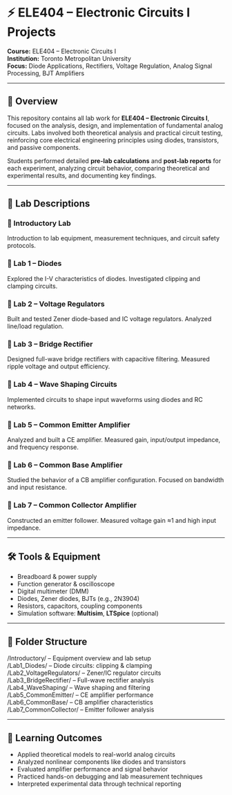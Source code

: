 # ⚡ ELE404 – Electronic Circuits I Projects  
**Course:** ELE404 – Electronic Circuits I  
**Institution:** Toronto Metropolitan University  
**Focus:** Diode Applications, Rectifiers, Voltage Regulation, Analog Signal Processing, BJT Amplifiers

---

## 📘 Overview

This repository contains all lab work for **ELE404 – Electronic Circuits I**, focused on the analysis, design, and implementation of fundamental analog circuits. Labs involved both theoretical analysis and practical circuit testing, reinforcing core electrical engineering principles using diodes, transistors, and passive components.

Students performed detailed **pre-lab calculations** and **post-lab reports** for each experiment, analyzing circuit behavior, comparing theoretical and experimental results, and documenting key findings.

---

## 🧪 Lab Descriptions

### 🔹 Introductory Lab  
Introduction to lab equipment, measurement techniques, and circuit safety protocols.

### 🔹 Lab 1 – Diodes  
Explored the I-V characteristics of diodes. Investigated clipping and clamping circuits.

### 🔹 Lab 2 – Voltage Regulators  
Built and tested Zener diode-based and IC voltage regulators. Analyzed line/load regulation.

### 🔹 Lab 3 – Bridge Rectifier  
Designed full-wave bridge rectifiers with capacitive filtering. Measured ripple voltage and output efficiency.

### 🔹 Lab 4 – Wave Shaping Circuits  
Implemented circuits to shape input waveforms using diodes and RC networks.

### 🔹 Lab 5 – Common Emitter Amplifier  
Analyzed and built a CE amplifier. Measured gain, input/output impedance, and frequency response.

### 🔹 Lab 6 – Common Base Amplifier  
Studied the behavior of a CB amplifier configuration. Focused on bandwidth and input resistance.

### 🔹 Lab 7 – Common Collector Amplifier  
Constructed an emitter follower. Measured voltage gain ≈1 and high input impedance.

---

## 🛠️ Tools & Equipment

- Breadboard & power supply  
- Function generator & oscilloscope  
- Digital multimeter (DMM)  
- Diodes, Zener diodes, BJTs (e.g., 2N3904)  
- Resistors, capacitors, coupling components  
- Simulation software: **Multisim**, **LTSpice** (optional)

---

## 📁 Folder Structure
/Introductory/            – Equipment overview and lab setup  
/Lab1_Diodes/             – Diode circuits: clipping & clamping  
/Lab2_VoltageRegulators/  – Zener/IC regulator circuits  
/Lab3_BridgeRectifier/    – Full-wave rectifier analysis  
/Lab4_WaveShaping/        – Wave shaping and filtering  
/Lab5_CommonEmitter/      – CE amplifier performance  
/Lab6_CommonBase/         – CB amplifier characteristics  
/Lab7_CommonCollector/    – Emitter follower analysis  

---

## 🎯 Learning Outcomes

- Applied theoretical models to real-world analog circuits  
- Analyzed nonlinear components like diodes and transistors  
- Evaluated amplifier performance and signal behavior  
- Practiced hands-on debugging and lab measurement techniques  
- Interpreted experimental data through technical reporting





